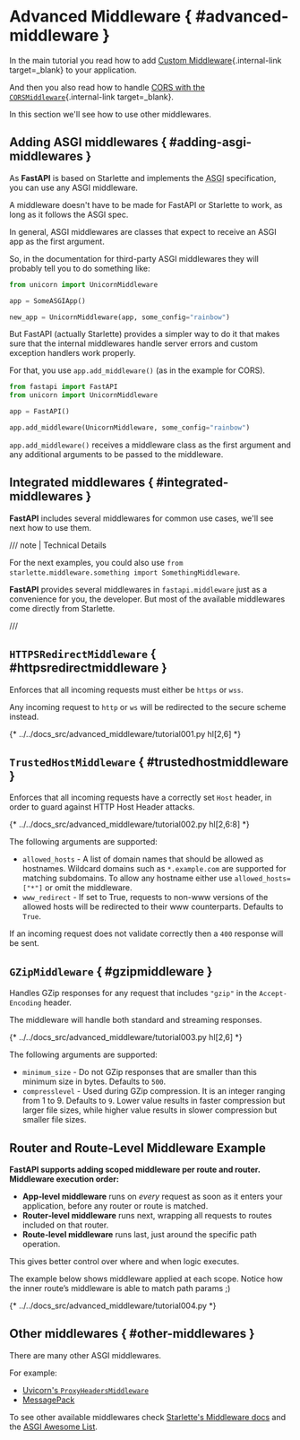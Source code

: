 # Advanced Middleware { #advanced-middleware }

In the main tutorial you read how to add [Custom Middleware](../tutorial/middleware.md){.internal-link target=_blank} to your application.

And then you also read how to handle [CORS with the `CORSMiddleware`](../tutorial/cors.md){.internal-link target=_blank}.

In this section we'll see how to use other middlewares.

## Adding ASGI middlewares { #adding-asgi-middlewares }

As **FastAPI** is based on Starlette and implements the <abbr title="Asynchronous Server Gateway Interface">ASGI</abbr> specification, you can use any ASGI middleware.

A middleware doesn't have to be made for FastAPI or Starlette to work, as long as it follows the ASGI spec.

In general, ASGI middlewares are classes that expect to receive an ASGI app as the first argument.

So, in the documentation for third-party ASGI middlewares they will probably tell you to do something like:

```Python
from unicorn import UnicornMiddleware

app = SomeASGIApp()

new_app = UnicornMiddleware(app, some_config="rainbow")
```

But FastAPI (actually Starlette) provides a simpler way to do it that makes sure that the internal middlewares handle server errors and custom exception handlers work properly.

For that, you use `app.add_middleware()` (as in the example for CORS).

```Python
from fastapi import FastAPI
from unicorn import UnicornMiddleware

app = FastAPI()

app.add_middleware(UnicornMiddleware, some_config="rainbow")
```

`app.add_middleware()` receives a middleware class as the first argument and any additional arguments to be passed to the middleware.

## Integrated middlewares { #integrated-middlewares }

**FastAPI** includes several middlewares for common use cases, we'll see next how to use them.

/// note | Technical Details

For the next examples, you could also use `from starlette.middleware.something import SomethingMiddleware`.

**FastAPI** provides several middlewares in `fastapi.middleware` just as a convenience for you, the developer. But most of the available middlewares come directly from Starlette.

///

## `HTTPSRedirectMiddleware` { #httpsredirectmiddleware }

Enforces that all incoming requests must either be `https` or `wss`.

Any incoming request to `http` or `ws` will be redirected to the secure scheme instead.

{* ../../docs_src/advanced_middleware/tutorial001.py hl[2,6] *}

## `TrustedHostMiddleware` { #trustedhostmiddleware }

Enforces that all incoming requests have a correctly set `Host` header, in order to guard against HTTP Host Header attacks.

{* ../../docs_src/advanced_middleware/tutorial002.py hl[2,6:8] *}

The following arguments are supported:

* `allowed_hosts` - A list of domain names that should be allowed as hostnames. Wildcard domains such as `*.example.com` are supported for matching subdomains. To allow any hostname either use `allowed_hosts=["*"]` or omit the middleware.
* `www_redirect` - If set to True, requests to non-www versions of the allowed hosts will be redirected to their www counterparts. Defaults to `True`.

If an incoming request does not validate correctly then a `400` response will be sent.

## `GZipMiddleware` { #gzipmiddleware }

Handles GZip responses for any request that includes `"gzip"` in the `Accept-Encoding` header.

The middleware will handle both standard and streaming responses.

{* ../../docs_src/advanced_middleware/tutorial003.py hl[2,6] *}

The following arguments are supported:

* `minimum_size` - Do not GZip responses that are smaller than this minimum size in bytes. Defaults to `500`.
* `compresslevel` - Used during GZip compression. It is an integer ranging from 1 to 9. Defaults to `9`. Lower value results in faster compression but larger file sizes, while higher value results in slower compression but smaller file sizes.

## Router and Route-Level Middleware Example

**FastAPI supports adding scoped middleware per route and router. Middleware execution order:**

- **App‑level middleware** runs on *every* request as soon as it enters your application, before any router or route is matched.
- **Router‑level middleware** runs next, wrapping all requests to routes included on that router.
- **Route‑level middleware** runs last, just around the specific path operation.

This gives better control over where and when logic executes.

The example below shows middleware applied at each scope. Notice how the inner route’s middleware is able to match path params ;)

{* ../../docs_src/advanced_middleware/tutorial004.py *}

## Other middlewares { #other-middlewares }

There are many other ASGI middlewares.

For example:

* <a href="https://github.com/encode/uvicorn/blob/master/uvicorn/middleware/proxy_headers.py" class="external-link" target="_blank">Uvicorn's `ProxyHeadersMiddleware`</a>
* <a href="https://github.com/florimondmanca/msgpack-asgi" class="external-link" target="_blank">MessagePack</a>

To see other available middlewares check <a href="https://www.starlette.io/middleware/" class="external-link" target="_blank">Starlette's Middleware docs</a> and the <a href="https://github.com/florimondmanca/awesome-asgi" class="external-link" target="_blank">ASGI Awesome List</a>.
